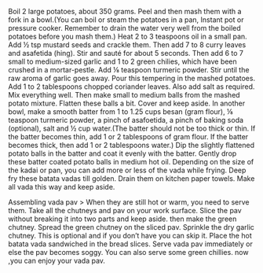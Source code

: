 Boil 2 large potatoes, about 350 grams. Peel and then mash them with a fork in a bowl.(You can boil or steam the potatoes in a pan, Instant pot or pressure cooker. Remember to drain the water very well from the boiled potatoes before you mash them.)
Heat 2 to 3 teaspoons oil in a small pan. Add ½ tsp mustard seeds and crackle them. Then add 7 to 8 curry leaves and asafetida (hing). Stir and sauté for about 5 seconds.
Then add 6 to 7 small to medium-sized garlic and 1 to 2 green chilies, which have been crushed in a mortar-pestle. Add ⅛ teaspoon turmeric powder.
Stir until the raw aroma of garlic goes away.
Pour this tempering in the mashed potatoes.
Add 1 to 2 tablespoons chopped coriander leaves. Also add salt as required.
Mix everything well. Then make small to medium balls from the mashed potato mixture. Flatten these balls a bit. Cover and keep aside.
In another bowl, make a smooth batter from 1 to 1.25 cups besan (gram flour), ⅛ teaspoon turmeric powder, a pinch of asafoetida, a pinch of baking soda (optional), salt and ½ cup water.(The batter should not be too thick or thin. If the batter becomes thin, add 1 or 2 tablespoons of gram flour. If the batter becomes thick, then add 1 or 2 tablespoons water.)
Dip the slightly flattened potato balls in the batter and coat it evenly with the batter.
Gently drop these batter coated potato balls in medium hot oil.
Depending on the size of the kadai or pan, you can add more or less of the vada while frying.
Deep fry these batata vadas till golden.
Drain them on kitchen paper towels. Make all vada this way and keep aside.

 Assembling vada pav > When they are still hot or warm, you need to serve them. Take all the chutneys and pav on your work surface. Slice the pav without breaking it into two parts and keep aside.
 then make the green chutney.
 Spread the green chutney on the sliced pav.
 Sprinkle the dry garlic chutney. This is optional and if you don’t have you can skip it.
 Place the hot batata vada sandwiched in the bread slices.
 Serve vada pav immediately or else the pav becomes soggy. You can also serve some green chillies.
 now ,you can enjoy your vada pav.